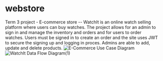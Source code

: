 # webstore
Term 3 project -  E-commerce store -- 
WatchIt is an online watch selling platform where users can buy watches. The project allows for an admin to sign in and manage the inventory and orders and for users to order watches.
Users must be signed in to create an order and the site uses JWT to secure the signing up and logging in proces. Admins are able to add, update and delete products.
![E-Commerce Use Case Diagram](https://github.com/Rynoo1/webstore/assets/113459210/0108f632-d403-4d3f-aa94-e0639af7c319)
![WatchIt Data Flow Diagram(1)](https://github.com/Rynoo1/webstore/assets/113459210/23055428-80e5-454f-9a76-d805da1401cd)

